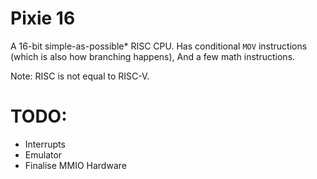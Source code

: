 # Pixie 16
A 16-bit simple-as-possible\* RISC CPU.
Has conditional `MOV` instructions (which is also how branching happens),
And a few math instructions.

Note: RISC is not equal to RISC-V.

# TODO:
- Interrupts
- Emulator
- Finalise MMIO Hardware
